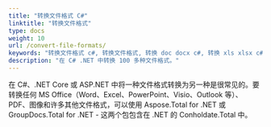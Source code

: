 ```yaml
---
title: "转换文件格式 C#"
linktitle: "转换文件格式"
type: docs
weight: 10
url: /convert-file-formats/
keywords: "转换文件格式 c#, 转换文件格式, 转换 doc docx c#, 转换 xls xlsx c#, 将 word 转换为 pdf ASP .NET, 将 PDF 转换为 HTML C#, 将 html 转换为 pdf c#, 将 docx 转换为 pdf c#, 将 xlsx 转换为 pdf c# , 将图像转换为 pdf C#, 转换 AutoCad C#, 将 png 转换为 pdf .net"
description: "在 C# .NET 中转换 100 多种文件格式。"
---
```


在 C#、.NET Core 或 ASP.NET 中将一种文件格式转换为另一种是很常见的。要转换任何 MS Office（Word、Excel、PowerPoint、Visio、Outlook 等）、PDF、图像和许多其他文件格式，可以使用 Aspose.Total for .NET 或 GroupDocs.Total for .NET - 这两个包包含在 .NET 的 Conholdate.Total 中。

